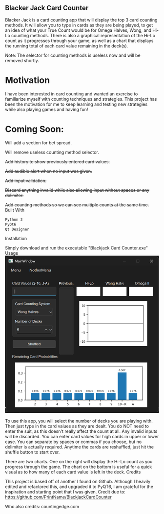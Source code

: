 ## Blacker Jack Card Counter

Blacker Jack is a card counting app that will display the top 3 card counting methods. It will allow you to type in cards as they are being played, to get an idea of what your True Count would be for Omega Halves, Wong, and Hi-Lo counting methods. There is also a graphical representation of the Hi-Lo count as it progresses through your game, as well as a chart that displays the running total of each card value remaining in the deck(s).

Note: The selector for counting methods is useless now and will be removed shortly.
# Motivation

I have been interested in card counting and wanted an exercise to familiarize myself with counting techniques and strategies. This project has been the motivation for me to keep learning and testing new strategies while also playing games and having fun!
# Coming Soon:

Will add a section for bet spread.

Will remove useless counting method selector.

~~Add history to show previously entered card values.~~

~~Add audible alert when no input was given.~~

~~Add input validation.~~

~~Discard anything invalid while also allowing input without spaces or any delimiter.~~

~~Add counting methods so we can see multiple counts at the same time.~~
Built With

    Python 3
    PyQt6
    Qt Designer

Installation

Simply download and run the executable "Blackjack Card Counter.exe"
Usage
![Sample GUI](https://github.com/aljamima/BlackerJack/blob/main/screenshot.png?raw=true)

To use this app, you will select the number of decks you are playing with. Then just type in the card values as they are dealt. You do NOT need to enter the suit, as this doesn't really affect the count at all. Any invalid inputs will be discarded. You can enter card values for high cards in upper or lower case. You can separate by spaces or commas if you choose, but no delimiter is actually required. Anytime the cards are reshuffled, just hit the shuffle button to start over.

There are two charts. One on the right will display the Hi-Lo count as you progress through the game. The chart on the bottom is useful for a quick visual as to how many of each card value is left in the deck.
Credits

This project is based off of another I found on Github. Although I heavily edited and refactored this, and upgraded it to PyQT6, I am grateful for the inspiration and starting point that I was given. Credit due to: https://github.com/PrintName/BlackjackCardCounter

Who also credits: countingedge.com
